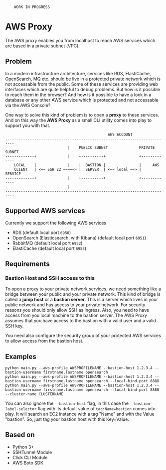 ```

    WORK IN PROGRESS

```

# AWS Proxy

The AWS proxy enables you from localhost to reach AWS services which are based in a private subnet (VPC).

## Problem

In a modern infrastructure architecture, services like RDS, ElastiCache, OpenSearch, MQ etc. should be live in a protected private network which is not accessable from the public. Some of these services are providing web interfaces which are quite helpful to debug problems. But how is it possible to reach them in the browser? And how is it possible to have a look in a database or any other AWS service which is protected and not accessable via the AWS Console? 

One way to solve this kind of problem is to open a **proxy** to these services. 
And on this way the **AWS Proxy** as a small CLI utility comes into play to support you with that.

```
                                              AWS ACCOUNT
--------------------------------------------------------------------------
                            |    PUBLIC SUBNET              PRIVATE SUBNET
-------------+              |    +----------+               +-------------
    LOCAL    |              |    |  BASTION |               |     AWS
    CLIENT   | <== SSH 22 =====> |  SERVER  | <== local ==> |   SERVICE
-------------+              |    +----------+               +-------------
                            |
--------------------------------------------------------------------------
```


## Supported AWS services

Currently we support the following AWS services

- RDS (default local port `6950`)
- OpenSearch (Elasticsearch, with Kibana) (default local port `6951`)
- RabbitMQ (default local port `6952`)
- ElastiCache (default local port `6953`)

## Requirements

### Bastion Host and SSH access to this

To open a proxy to your private network services, we need something like a bridge between your public and your private network. 
This kind of bridge is called a **jump host** or a **bastion server**. 
This is a server which lives in your public network and has access to your private network. 
For security reasons you should only allow SSH as ingress. 
Also, you need to have access from you local machine to the bastion server. 
The AWS Proxy assumes that you have access to the bastion with a valid user and a valid SSH key. 

You need also configure the security group of your protected AWS services to allow access from the bastion host.

## Examples

``` 
python main.py --aws-profile AWSPROFILENAME --bastion-host 1.2.3.4 --bastion-username firstname.lastname opensearch
python main.py --aws-profile AWSPROFILENAME --bastion-host 1.2.3.4 --bastion-username firstname.lastname opensearch --local-bind-port 8888
python main.py --aws-profile AWSPROFILENAME --bastion-host 1.2.3.4 --bastion-username firstname.lastname opensearch --local-bind-port 8888 --cluster-name CLUSTERNAME
```

You can also ignore the `--bastion-host` flag, in this case the `--bastion-label-selector` flag with its default value of `tag:Name=bastion` comes into play. 
It will search an EC2 instance with a tag "Name" and with the Value "bastion". So, just tag your bastion host with this Key=Value. 

## Based on 

- Python 3+ 
- SSHTunnel Module
- Click CLI Module
- AWS Boto SDK